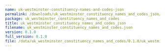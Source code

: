 ```yaml
---
name: uk-westminster-constituency-names-and-codes-json
permalink: /downloads/uk_westminster_constituency_names_and_codes_json/0_1_0
package: uk_westminster_constituency_names_and_codes
title: uk_westminster_constituency_names_and_codes_json
filename: uk_westminster_constituency_names_and_codes.json
version: 0.1.0
full_version: 0.1.0
file: /data/uk_westminster_constituency_names_and_codes/0.1.0/uk_westminster_constituency_names_and_codes.json
---
```

